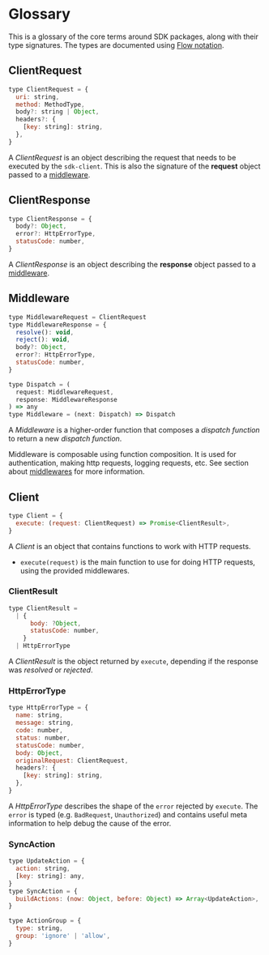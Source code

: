 # Glossary

This is a glossary of the core terms around SDK packages, along with their type signatures. The types are documented using [Flow notation](https://flow.org/en/docs/types/).

## ClientRequest

```js
type ClientRequest = {
  uri: string,
  method: MethodType,
  body?: string | Object,
  headers?: {
    [key: string]: string,
  },
}
```

A _ClientRequest_ is an object describing the request that needs to be executed by the `sdk-client`. This is also the signature of the **request** object passed to a [middleware](/sdk/Middlewares).

## ClientResponse

```js
type ClientResponse = {
  body?: Object,
  error?: HttpErrorType,
  statusCode: number,
}
```

A _ClientResponse_ is an object describing the **response** object passed to a [middleware](/sdk/Middlewares).

## Middleware

```js
type MiddlewareRequest = ClientRequest
type MiddlewareResponse = {
  resolve(): void,
  reject(): void,
  body?: Object,
  error?: HttpErrorType,
  statusCode: number,
}

type Dispatch = (
  request: MiddlewareRequest,
  response: MiddlewareResponse
) => any
type Middleware = (next: Dispatch) => Dispatch
```

A _Middleware_ is a higher-order function that composes a _dispatch function_ to return a new _dispatch function_.

Middleware is composable using function composition. It is used for authentication, making http requests, logging requests, etc. See section about [middlewares](/sdk/Middlewares) for more information.

## Client

```js
type Client = {
  execute: (request: ClientRequest) => Promise<ClientResult>,
}
```

A _Client_ is an object that contains functions to work with HTTP requests.

- `execute(request)` is the main function to use for doing HTTP requests, using the provided middlewares.

### ClientResult

```js
type ClientResult =
  | {
      body: ?Object,
      statusCode: number,
    }
  | HttpErrorType
```

A _ClientResult_ is the object returned by `execute`, depending if the response was _resolved_ or _rejected_.

### HttpErrorType

```js
type HttpErrorType = {
  name: string,
  message: string,
  code: number,
  status: number,
  statusCode: number,
  body: Object,
  originalRequest: ClientRequest,
  headers?: {
    [key: string]: string,
  },
}
```

A _HttpErrorType_ describes the shape of the `error` rejected by `execute`. The `error` is typed (e.g. `BadRequest`, `Unauthorized`) and contains useful meta information to help debug the cause of the error.

### SyncAction

```js
type UpdateAction = {
  action: string,
  [key: string]: any,
}
type SyncAction = {
  buildActions: (now: Object, before: Object) => Array<UpdateAction>,
}

type ActionGroup = {
  type: string,
  group: 'ignore' | 'allow',
}
```
